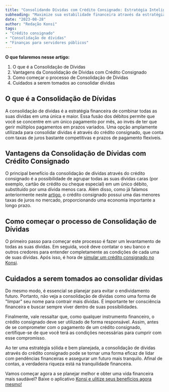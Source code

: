 ```yaml
---
title: "Consolidando Dívidas com Crédito Consignado: Estratégia Inteligente para Servidores Públicos"
subheading: "Maximize sua estabilidade financeira através da estratégia certa de consolidação de dívidas."
date: "2023-08-28"
author: "Redação Konsi"
tags:
- "Crédito consignado"
- "Consolidação de dívidas"
- "Finanças para servidores públicos"
---
```


**O que falaremos nesse artigo:**
1. O que é a Consolidação de Dívidas
2. Vantagens da Consolidação de Dívidas com Crédito Consignado
3. Como começar o processo de Consolidação de Dívidas
4. Cuidados a serem tomados ao consolidar dívidas

## O que é a Consolidação de Dívidas

A consolidação de dívidas é a estratégia financeira de combinar todas as suas dívidas em uma única e maior. Essa fusão dos débitos permite que você se concentre em um único pagamento por mês, ao invés de ter que gerir múltiplos pagamentos em prazos variados. Uma opção amplamente utilizada para consolidar dívidas é através do crédito consignado, que conta com taxas de juros bastante competitivas e prazos de pagamento flexíveis.

## Vantagens da Consolidação de Dívidas com Crédito Consignado

O principal benefício da consolidação de dívidas através do crédito consignado é a possibilidade de agrupar todas as suas dívidas caras (por exemplo, cartão de crédito ou cheque especial) em um único débito, substituído por uma dívida menos cara. Além disso, como já falamos anteriormente neste [artigo](https://konsi.com.br/postagens/porque-credito-consignado-e-melhor-emprestimo), o crédito consignado possui uma das menores taxas de juros no mercado, proporcionando uma economia importante a longo prazo.

## Como começar o processo de Consolidação de Dívidas

O primeiro passo para começar este processo é fazer um levantamento de todas as suas dívidas. Em seguida, você deve contatar o seu banco e outros credores para entender completamente as condições de cada uma de suas dívidas. Após isso, é hora de [simular um crédito consignado no Konsi](https://konsi.com.br/download_aplicativo).

## Cuidados a serem tomados ao consolidar dívidas

Do mesmo modo, é essencial se planejar para evitar o endividamento futuro. Portanto, não veja a consolidação de dívidas como uma forma de "limpar" seu nome para contrair mais dívidas. É importante ter consciência financeira e buscar sempre viver dentro de suas possibilidades.

Finalmente, vale ressaltar que, como qualquer instrumento financeiro, o crédito consignado deve ser utilizado de forma responsável. Assim, antes de se comprometer com o pagamento de um crédito consignado, certifique-se de que você terá as condições necessárias para cumprir com esse compromisso.

Ao ter uma estratégia sólida e bem planejada, a consolidação de dívidas através do crédito consignado pode se tornar uma forma eficaz de lidar com pendências financeiras e assegurar um futuro mais tranquilo. Afinal de contas, a verdadeira riqueza está na tranquilidade financeira.

Vamos começar agora a se planejar melhor e obter uma vida financeira mais saudável? Baixe o aplicativo [Konsi e ulitize seus benefícios agora mesmo!](https://konsi.com.br/download_aplicativo)
